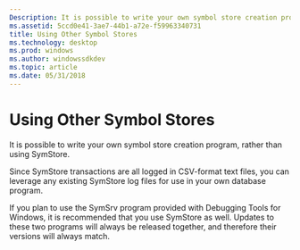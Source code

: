 ```yaml
---
Description: It is possible to write your own symbol store creation program, rather than using SymStore.
ms.assetid: 5ccd0e41-3ae7-44b1-a72e-f59963340731
title: Using Other Symbol Stores
ms.technology: desktop
ms.prod: windows
ms.author: windowssdkdev
ms.topic: article
ms.date: 05/31/2018
---
```


# Using Other Symbol Stores

It is possible to write your own symbol store creation program, rather than using SymStore.

Since SymStore transactions are all logged in CSV-format text files, you can leverage any existing SymStore log files for use in your own database program.

If you plan to use the SymSrv program provided with Debugging Tools for Windows, it is recommended that you use SymStore as well. Updates to these two programs will always be released together, and therefore their versions will always match.

 

 



